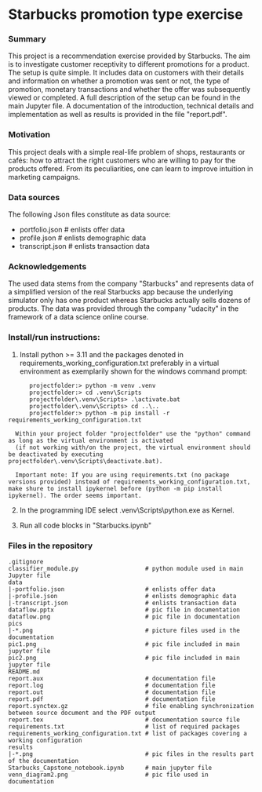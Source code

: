 # Starbucks promotion type exercise

### Summary
This project is a recommendation exercise provided by Starbucks.
The aim is to investigate customer receptivity to different promotions for a product.
The setup is quite simple.
It includes data on customers with their details and information on whether a promotion was sent or not, the type of promotion, monetary transactions and whether the offer was subsequently viewed or completed.
A full description of the setup can be found in the main Jupyter file.
A documentation of the introduction, technical details and implementation as well as results is provided in the file "report.pdf".

### Motivation
This project deals with a simple real-life problem of shops, restaurants or cafés: how to attract the right customers who are willing to pay for the products offered.
From its peculiarities, one can learn to improve intuition in marketing campaigns.

### Data sources 
The following Json files constitute as data source:
- portfolio.json                       # enlists offer data
- profile.json                         # enlists demographic data
- transcript.json                      # enlists transaction data

### Acknowledgements 
The used data stems from the company "Starbucks" and represents data of a simplified version of the real Starbucks app because the underlying simulator only has one product whereas Starbucks actually sells dozens of products. The data was provided through the company "udacity" in the framework of a data science online course.

### Install/run instructions:
1. Install python >= 3.11 and the packages denoted in requirements_working_configuration.txt preferably in a virtual environment as exemplarily shown for the windows command prompt:
```
      projectfolder:> python -m venv .venv
      projectfolder:> cd .venv\Scripts
      projectfolder\.venv\Scripts> .\activate.bat
      projectfolder\.venv\Scripts> cd ..\..
      projectfolder:> python -m pip install -r requirements_working_configuration.txt
```
      Within your project folder "projectfolder" use the "python" command as long as the virtual environment is activated
      (if not working with/on the project, the virtual environment should be deactivated by executing projectfolder\.venv\Scripts\deactivate.bat).

      Important note: If you are using requirements.txt (no package versions provided) instead of requirements_working_configuration.txt, make shure to install ipykernel before (python -m pip install ipykernel). The order seems important.

2. In the programming IDE select .venv\Scripts\python.exe as Kernel.

1. Run all code blocks in "Starbucks.ipynb"

### Files in the repository
```
.gitignore
classifier_module.py                   # python module used in main Jupyter file
data
|-portfolio.json                       # enlists offer data
|-profile.json                         # enlists demographic data
|-transcript.json                      # enlists transaction data
dataflow.pptx                          # pic file in documentation
dataflow.png                           # pic file in documentation
pics
|-*.png                                # picture files used in the documentation
pic1.png                               # pic file included in main jupyter file
pic2.png                               # pic file included in main jupyter file
README.md
report.aux                             # documentation file
report.log                             # documentation file
report.out                             # documentation file
report.pdf                             # documentation file
report.synctex.gz                      # file enabling synchronization between source document and the PDF output
report.tex                             # documentation source file
requirements.txt                       # list of required packages
requirements_working_configuration.txt # list of packages covering a working configuration
results
|-*.png                                # pic files in the results part of the documentation
Starbucks_Capstone_notebook.ipynb      # main jupyter file
venn_diagram2.png                      # pic file used in documentation
```
